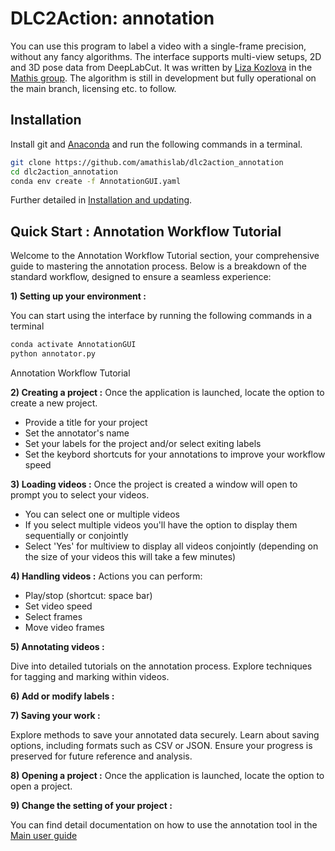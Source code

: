# DLC2Action: annotation

You can use this program to label a video with a single-frame precision, without any fancy algorithms. The interface supports multi-view setups, 2D and 3D pose data from DeepLabCut. It was written by [Liza Kozlova](https://github.com/elkoz) in the [Mathis group](https://www.mathislab.org/). The algorithm is still in development but fully operational on the main branch, licensing etc. to follow. 

## Installation

Install git and [Anaconda](https://docs.anaconda.com/anaconda/install/) and run the following commands in a terminal.
```bash
git clone https://github.com/amathislab/dlc2action_annotation
cd dlc2action_annotation
conda env create -f AnnotationGUI.yaml
``` 

Further detailed in [Installation and updating](readme_media/installation.md).

## Quick Start : Annotation Workflow Tutorial

Welcome to the Annotation Workflow Tutorial section, your comprehensive guide to mastering the annotation process. Below is a breakdown of the standard workflow, designed to ensure a seamless experience:

**1) Setting up your environment :**

You can start using the interface by running the following commands in a terminal
```bash
conda activate AnnotationGUI
python annotator.py
```
Annotation Workflow Tutorial

**2) Creating a project :**
Once the application is launched, locate the option to create a new project. 
- Provide a title for your project
- Set the annotator's name
- Set your labels for the project and/or select exiting labels
- Set the keybord shortcuts for your annotations to improve your workflow speed

**3) Loading videos :**
Once the project is created a window will open to prompt you to select your videos.
- You can select one or multiple videos
- If you select multiple videos you'll have the option to display them sequentially or conjointly
- Select 'Yes' for multiview to display all videos conjointly (depending on the size of your videos this will take a few minutes)

**4) Handling videos :**
Actions you can perform: 
- Play/stop (shortcut: space bar)
- Set video speed
- Select frames
- Move video frames

**5) Annotating videos :**

Dive into detailed tutorials on the annotation process. Explore techniques for tagging and marking within videos.

**6) Add or modify labels :**


**7) Saving your work :**

Explore methods to save your annotated data securely. Learn about saving options, including formats such as CSV or JSON. Ensure your progress is preserved for future reference and analysis.

**8) Opening a project :**
Once the application is launched, locate the option to open a project. 

**9) Change the setting of your project :**

You can find detail documentation on how to use the annotation tool in the
[Main user guide](readme_media/userguide.md)




